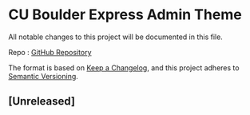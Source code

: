 # CU Boulder Express Admin Theme

All notable changes to this project will be documented in this file.

Repo : [GitHub Repository](https://github.com/CuBoulder/express_admin)

The format is based on [Keep a Changelog](https://keepachangelog.com/en/1.0.0/),
and this project adheres to [Semantic Versioning](https://semver.org/spec/v2.0.0.html).

## [Unreleased]

